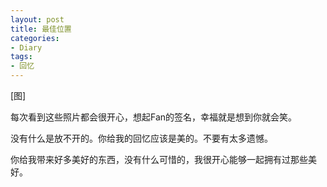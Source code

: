 ```yaml
---
layout: post
title: 最佳位置
categories:
- Diary
tags:
- 回忆
---
```


[图]

每次看到这些照片都会很开心，想起Fan的签名，幸福就是想到你就会笑。

没有什么是放不开的。你给我的回忆应该是美的。不要有太多遗憾。

你给我带来好多美好的东西，没有什么可惜的，我很开心能够一起拥有过那些美好。